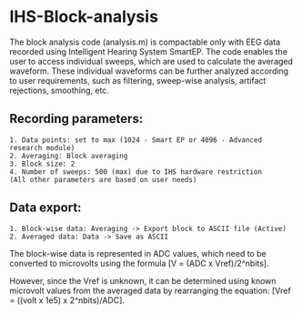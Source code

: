 # IHS-Block-analysis
The block analysis code (analysis.m) is compactable only with EEG data recorded using Intelligent Hearing System SmartEP. The code enables the user to access individual sweeps, which are used to calculate the averaged waveform. These individual waveforms can be further analyzed according to user requirements, such as filtering, sweep-wise analysis, artifact rejections, smoothing, etc. 

## **Recording parameters:**
    1. Data points: set to max (1024 - Smart EP or 4096 - Advanced research module)
    2. Averaging: Block averaging
    3. Block size: 2
    4. Number of sweeps: 500 (max) due to IHS hardware restriction
    (All other parameters are based on user needs)

## **Data export:**
    1. Block-wise data: Averaging -> Export block to ASCII file (Active)  
    2. Averaged data: Data -> Save as ASCII
The block-wise data is represented in ADC values, which need to be converted to microvolts using the formula [V = (ADC x Vref)/2^nbits]. 

However, since the Vref is unknown, it can be determined using known microvolt values from the averaged data by rearranging the equation: [Vref = ((volt x 1e5) x 2^nbits)/ADC].

